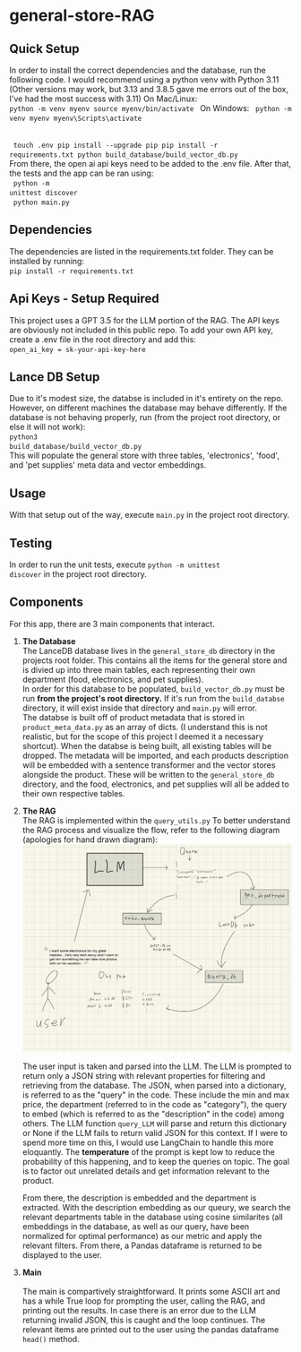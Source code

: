 # general-store-RAG

## Quick Setup
In order to install the correct dependencies and the database, run the following code. I would recommend using a python venv with Python 3.11 (Other versions may work, but 3.13 and 3.8.5 gave me errors out of the box, I've had the most success with 3.11)
On Mac/Linux:
<code>
python -m venv myenv
source myenv/bin/activate
</code>
On Windows:
<code>
python -m venv myenv
myenv\Scripts\activate
</code>


<br><code>
touch .env
pip install --upgrade pip
pip install -r requirements.txt 
python build_database/build_vector_db.py
</code> <br>
From there, the open ai api keys need to be added to the .env file.
After that, the tests and the app can be ran using:<br>
<code> python -m unittest discover 
<br> python main.py
</code>

## Dependencies
The dependencies are listed in the requirements.txt folder. They can be installed by running: <br> 
<code>pip install -r requirements.txt
</code>

## Api Keys - Setup Required
This project uses a GPT 3.5 for the LLM portion of the RAG. The API keys are obviously not included in this public repo. To add your own API key, create a .env file in the root directory and add this: <br>
<code>open_ai_key = sk-your-api-key-here
</code>

## Lance DB Setup
Due to it's modest size, the databse is included in it's entirety on the repo. However, on different machines the database may behave differently. If the database is not behaving properly, run (from the project root directory, or else it will not work): <br>
<code>python3 build_database/build_vector_db.py
</code> <br>
This will populate the general store with three tables, 'electronics', 'food', and 'pet supplies' meta data and vector embeddings.

## Usage
With that setup out of the way, execute <code>main.py</code> in the project root directory.

## Testing
In order to run the unit tests, execute <code>python -m unittest discover</code> in the project root directory.

## Components 
For this app, there are 3 main components that interact.
<ol>
<strong><li>  The Database  </strong><br>
The LanceDB database lives in the <code>general_store_db</code> directory in the projects root folder. This contains all the items for the general store and is divied up into three main tables, each representing their own department (food, electronics, and pet supplies). <br>
In order for this database to be populated, <code>build_vector_db.py</code> must be run <strong>from the project's root directory.</strong> If it's run from the <code>build_databse</code> directory, it will exist inside that directory and <code>main.py</code> will error. 
<br>
The databse is built off of product metadata that is stored in <code>product_meta_data.py</code> as an array of dicts. (I understand this is not realistic, but for the scope of this project I deemed it a necessary shortcut). When the databse is being built, all existing tables will be dropped. The metadata will be imported, and each products description will be embedded with a sentence transformer and the vector stores alongside the product. These will be written to the <code>general_store_db</code> directory, and the food, electronics, and pet supplies will all be added to their own respective tables.
</li>

<strong><li>The RAG</strong><br>
The RAG is implemented within the <code>query_utils.py</code>
To better understand the RAG process and visualize the flow, refer to the following diagram (apologies for hand drawn diagram):<br>
<img src="RAG_diagram.jpg" alt="RAG Diagram" width="500">

The user input is taken and parsed into the LLM. The LLM is prompted to return only a JSON string with relevant properties for filtering and retrieving from the database. The JSON, when parsed into a dictionary, is referred to as the "query" in the code. These include the min and max price, the department (referred to in the code as "category"), the query to embed (which is referred to as the "description" in the code) among others. The LLM function <code>query_LLM</code> will parse and return this dictionary or None if the LLM fails to return valid JSON for this context. If I were to spend more time on this, I would use LangChain to handle this more eloquantly. The <strong>temperature</strong> of the prompt is kept low to reduce the probability of this happening, and to keep the queries on topic. The goal is to factor out unrelated details and get information relevant to the product. 

From there, the description is embedded and the department is extracted. With the description embedding as our queury, we search the relevant departments table in the database using cosine similarites (all embeddings in the database, as well as our query, have been normalized for optimal performance) as our metric and apply the relevant filters. From there, a Pandas dataframe is returned to be displayed to the user. 
</li>

<strong><li>Main</li></strong> <br> The main is compartively straightforward. It prints some ASCII art and has a while True loop for prompting the user, calling the RAG, and printing out the results. In case there is an error due to the LLM returning invalid JSON, this is caught and the loop continues. The relevant items are printed out to the user using the pandas dataframe <code>head()</code> method.
</ol>
